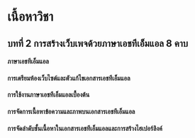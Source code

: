 # เนื้อหาวิชา
## บทที่ 2 การสร้างเว็บเพจด้วยภาษาเอชทีเอ็มแอล	8 คาบ
#### ภาษาเอชทีเอ็มแอล	
#### การเตรียมห้องเว็บไซต์และตัวแก้ไขเอกสารเอชทีเอ็มแอล	
#### การใช้งานภาษาเอชทีเอ็มแอลเบื้องต้น	
#### การจัดการเนื้อหาข้อความและภาพบนเอกสารเอชทีเอ็มแอล	
#### การจัดลำดับชั้นเนื้อหาในเอกสารเอชทีเอ็มแอลและการสร้างไฮเปอร์ลิงค์ 